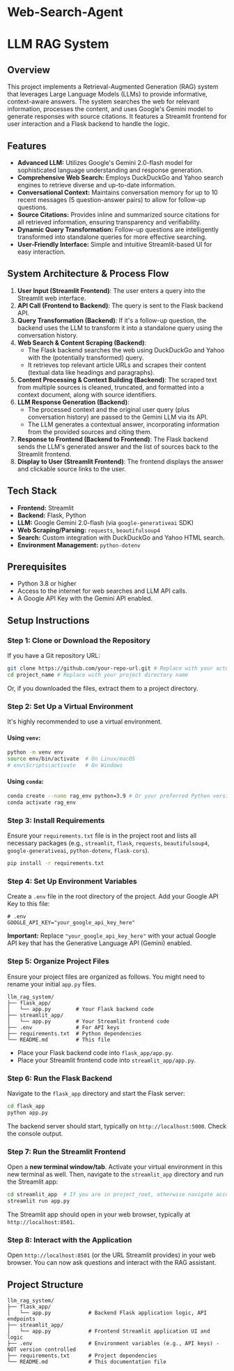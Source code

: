 # Web-Search-Agent

# LLM RAG System

## Overview

This project implements a Retrieval-Augmented Generation (RAG) system that leverages Large Language Models (LLMs) to provide informative, context-aware answers. The system searches the web for relevant information, processes the content, and uses Google's Gemini model to generate responses with source citations. It features a Streamlit frontend for user interaction and a Flask backend to handle the logic.

## Features

-   **Advanced LLM:** Utilizes Google's Gemini 2.0-flash model for sophisticated language understanding and response generation.
-   **Comprehensive Web Search:** Employs DuckDuckGo and Yahoo search engines to retrieve diverse and up-to-date information.
-   **Conversational Context:** Maintains conversation memory for up to 10 recent messages (5 question-answer pairs) to allow for follow-up questions.
-   **Source Citations:** Provides inline and summarized source citations for all retrieved information, ensuring transparency and verifiability.
-   **Dynamic Query Transformation:** Follow-up questions are intelligently transformed into standalone queries for more effective searching.
-   **User-Friendly Interface:** Simple and intuitive Streamlit-based UI for easy interaction.

## System Architecture & Process Flow

1.  **User Input (Streamlit Frontend)**: The user enters a query into the Streamlit web interface.
2.  **API Call (Frontend to Backend)**: The query is sent to the Flask backend API.
3.  **Query Transformation (Backend)**: If it's a follow-up question, the backend uses the LLM to transform it into a standalone query using the conversation history.
4.  **Web Search & Content Scraping (Backend)**:
    *   The Flask backend searches the web using DuckDuckGo and Yahoo with the (potentially transformed) query.
    *   It retrieves top relevant article URLs and scrapes their content (textual data like headings and paragraphs).
5.  **Content Processing & Context Building (Backend)**: The scraped text from multiple sources is cleaned, truncated, and formatted into a context document, along with source identifiers.
6.  **LLM Response Generation (Backend)**:
    *   The processed context and the original user query (plus conversation history) are passed to the Gemini LLM via its API.
    *   The LLM generates a contextual answer, incorporating information from the provided sources and citing them.
7.  **Response to Frontend (Backend to Frontend)**: The Flask backend sends the LLM's generated answer and the list of sources back to the Streamlit frontend.
8.  **Display to User (Streamlit Frontend)**: The frontend displays the answer and clickable source links to the user.

## Tech Stack

-   **Frontend:** Streamlit
-   **Backend:** Flask, Python
-   **LLM:** Google Gemini 2.0-flash (via `google-generativeai` SDK)
-   **Web Scraping/Parsing:** `requests`, `beautifulsoup4`
-   **Search:** Custom integration with DuckDuckGo and Yahoo HTML search.
-   **Environment Management:** `python-dotenv`

## Prerequisites

-   Python 3.8 or higher
-   Access to the internet for web searches and LLM API calls.
-   A Google API Key with the Gemini API enabled.

## Setup Instructions

### Step 1: Clone or Download the Repository

If you have a Git repository URL:
```bash
git clone https://github.com/your-repo-url.git # Replace with your actual repo URL
cd project_name # Replace with your project directory name
```
Or, if you downloaded the files, extract them to a project directory.

### Step 2: Set Up a Virtual Environment

It's highly recommended to use a virtual environment.

#### Using `venv`:
```bash
python -m venv env
source env/bin/activate  # On Linux/macOS
# env\Scripts\activate   # On Windows
```

#### Using `conda`:
```bash
conda create --name rag_env python=3.9 # Or your preferred Python version >= 3.8
conda activate rag_env
```

### Step 3: Install Requirements

Ensure your `requirements.txt` file is in the project root and lists all necessary packages (e.g., `streamlit`, `flask`, `requests`, `beautifulsoup4`, `google-generativeai`, `python-dotenv`, `flask-cors`).
```bash
pip install -r requirements.txt
```

### Step 4: Set Up Environment Variables

Create a `.env` file in the root directory of the project. Add your Google API Key to this file:

```env
# .env
GOOGLE_API_KEY="your_google_api_key_here"
```
**Important:** Replace `"your_google_api_key_here"` with your actual Google API key that has the Generative Language API (Gemini) enabled.

### Step 5: Organize Project Files

Ensure your project files are organized as follows. You might need to rename your initial `app.py` files.

```
llm_rag_system/
├── flask_app/
│   └── app.py        # Your Flask backend code
├── streamlit_app/
│   └── app.py        # Your Streamlit frontend code
├── .env              # For API keys
├── requirements.txt  # Python dependencies
└── README.md         # This file
```
*   Place your Flask backend code into `flask_app/app.py`.
*   Place your Streamlit frontend code into `streamlit_app/app.py`.

### Step 6: Run the Flask Backend

Navigate to the `flask_app` directory and start the Flask server:

```bash
cd flask_app
python app.py
```
The backend server should start, typically on `http://localhost:5000`. Check the console output.

### Step 7: Run the Streamlit Frontend

Open a **new terminal window/tab**. Activate your virtual environment in this new terminal as well. Then, navigate to the `streamlit_app` directory and run the Streamlit app:

```bash
cd streamlit_app  # If you are in project_root, otherwise navigate accordingly
streamlit run app.py
```
The Streamlit app should open in your web browser, typically at `http://localhost:8501`.

### Step 8: Interact with the Application

Open `http://localhost:8501` (or the URL Streamlit provides) in your web browser. You can now ask questions and interact with the RAG assistant.

## Project Structure

```
llm_rag_system/
├── flask_app/
│   └── app.py            # Backend Flask application logic, API endpoints
├── streamlit_app/
│   └── app.py            # Frontend Streamlit application UI and logic
├── .env                  # Environment variables (e.g., API keys) - NOT version controlled
├── requirements.txt      # Project dependencies
└── README.md             # This documentation file
```

